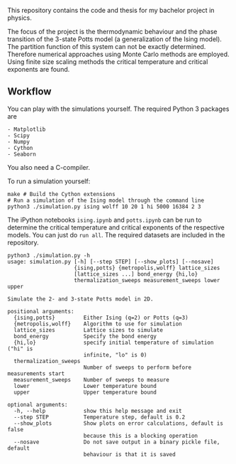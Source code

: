 This repository contains the code and thesis for my bachelor project in physics.

The focus of the project is the thermodynamic behaviour and the phase transition
of the 3-state Potts model (a generalization of the Ising model). The partition
function of this system can not be exactly determined. Therefore numerical
approaches using Monte Carlo methods are employed.
Using finite size scaling methods the critical temperature and critical exponents are found.

## Workflow
You can play with the simulations yourself.
The required Python 3 packages are
```
- Matplotlib
- Scipy
- Numpy
- Cython
- Seaborn
```
You also need a C-compiler.

To run a simulation yourself:
```shell
make # Build the Cython extensions
# Run a simulation of the Ising model through the command line
python3 ./simulation.py ising wolff 10 20 1 hi 5000 16384 2 3
```

The iPython notebooks `ising.ipynb` and `potts.ipynb` can be run to determine the critical temperature and critical exponents of the respective models. You can just do `run all`.
The required datasets are included in the repository.

```shell
python3 ./simulation.py -h
usage: simulation.py [-h] [--step STEP] [--show_plots] [--nosave]
                     {ising,potts} {metropolis,wolff} lattice_sizes
                     [lattice_sizes ...] bond_energy {hi,lo}
                     thermalization_sweeps measurement_sweeps lower upper

Simulate the 2- and 3-state Potts model in 2D.

positional arguments:
  {ising,potts}         Either Ising (q=2) or Potts (q=3)
  {metropolis,wolff}    Algorithm to use for simulation
  lattice_sizes         Lattice sizes to simulate
  bond_energy           Specify the bond energy
  {hi,lo}               specify initial temperature of simulation ("hi" is
                        infinite, "lo" is 0)
  thermalization_sweeps
                        Number of sweeps to perform before measurements start
  measurement_sweeps    Number of sweeps to measure
  lower                 Lower temperature bound
  upper                 Upper temperature bound

optional arguments:
  -h, --help            show this help message and exit
  --step STEP           Temperature step, default is 0.2
  --show_plots          Show plots on error calculations, default is false
                        because this is a blocking operation
  --nosave              Do not save output in a binary pickle file, default
                        behaviour is that it is saved
```
